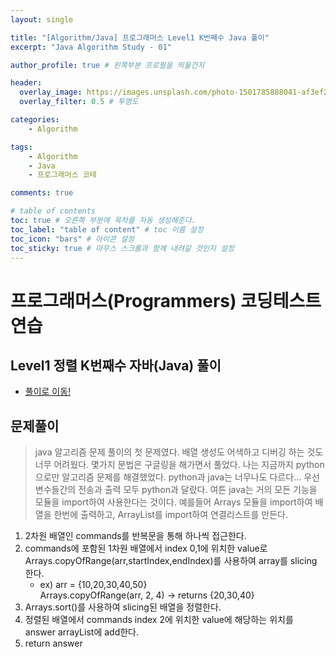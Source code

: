 ```yaml
---
layout: single

title: "[Algorithm/Java] 프로그래머스 Level1 K번째수 Java 풀이"
excerpt: "Java Algorithm Study - 01"

author_profile: true # 왼쪽부분 프로필을 띄울건지

header:
  overlay_image: https://images.unsplash.com/photo-1501785888041-af3ef285b470?ixlib=rb-1.2.1&ixid=eyJhcHBfaWQiOjEyMDd9&auto=format&fit=crop&w=1350&q=80
  overlay_filter: 0.5 # 투명도

categories:
    - Algorithm

tags: 
    - Algorithm
    - Java
    - 프로그래머스 코테

comments: true

# table of contents
toc: true # 오른쪽 부분에 목차를 자동 생성해준다.
toc_label: "table of content" # toc 이름 설정
toc_icon: "bars" # 아이콘 설정
toc_sticky: true # 마우스 스크롤과 함께 내려갈 것인지 설정
---
```


# 프로그래머스(Programmers) 코딩테스트 연습

## Level1 정렬 K번째수 자바(Java) 풀이

- [풀이로 이동!](https://programmers.co.kr/learn/courses/30/lessons/42748?language=java)

## 문제풀이
> java 알고리즘 문제 풀이의 첫 문제였다. 배열 생성도 어색하고 디버깅 하는 것도 너무 어려웠다. 몇가지 문법은 구글링을 해가면서 풀었다.
> 나는 지금까지 python으로만 알고리즘 문제를 해결했었다. python과 java는 너무나도 다르다... 우선 변수들간의 전송과 출력 모두 python과 달랐다.
> 여튼 java는 거의 모든 기능을 모듈을 import하여 사용한다는 것이다. 예를들어 Arrays 모듈을 import하여 배열을 한번에 출력하고, ArrayList를 import하여 연결리스트를 만든다.


1. 2차원 배열인 commands를 반복문을 통해 하나씩 접근한다.
2. commands에 포함된 1차원 배열에서 index 0,1에 위치한 value로 Arrays.copyOfRange(arr,startIndex,endIndex)를 사용하여 array를 slicing 한다.
    - ex) arr = {10,20,30,40,50}<br>Arrays.copyOfRange(arr, 2, 4) -> returns {20,30,40}
3. Arrays.sort()를 사용하여 slicing된 배열을 정렬한다.
4. 정렬된 배열에서 commands index 2에 위치한 value에 해당하는 위치를 answer arrayList에 add한다.
5. return answer
